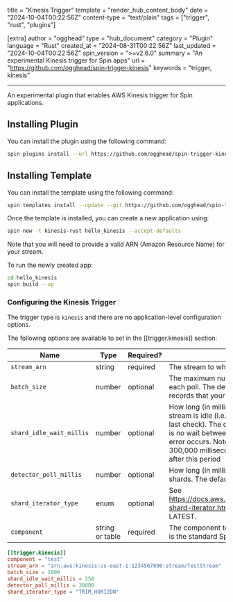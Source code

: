 title = "Kinesis Trigger"
template = "render_hub_content_body"
date = "2024-10-04T00:22:56Z"
content-type = "text/plain"
tags = ["trigger", "rust", "plugins"]

[extra]
author = "ogghead"
type = "hub_document"
category = "Plugin"
language = "Rust"
created_at = "2024-08-31T00:22:56Z"
last_updated = "2024-10-04T00:22:56Z"
spin_version = ">=v2.6.0"
summary = "An experimental Kinesis trigger for Spin apps"
url = "https://github.com/ogghead/spin-trigger-kinesis"
keywords = "trigger, kinesis"

---

An experimental plugin that enables AWS Kinesis trigger for Spin applications.

## Installing Plugin

You can install the plugin using the following command:

```sh
spin plugins install --url https://github.com/ogghead/spin-trigger-kinesis/releases/download/canary/trigger-kinesis.json
```

## Installing Template

You can install the template using the following command:

```sh
spin templates install --update --git https://github.com/ogghead/spin-trigger-kinesis
```

Once the template is installed, you can create a new application using:

```sh
spin new -t kinesis-rust hello_kinesis --accept-defaults
```

Note that you will need to provide a valid ARN (Amazon Resource Name) for your stream.

To run the newly created app:

```bash
cd hello_kinesis
spin build --up
```

### Configuring the Kinesis Trigger

The trigger type is `kinesis` and there are no application-level configuration options.

The following options are available to set in the [[trigger.kinesis]] section:

| Name                        | Type             | Required? | Description |
|-----------------------------|------------------|-----------|-------------|
| `stream_arn`                | string           | required  | The stream to which this trigger listens and responds. |
| `batch_size`                | number           | optional  | The maximum number of records to fetch per Kinesis shard on each poll. The default is 10. This directly affects the amount of records that your component is invoked with. |
| `shard_idle_wait_millis`    | number           | optional  | How long (in milliseconds) to wait between checks when the stream is idle (i.e. when no messages were received on the last check). The default is 1000. If the stream is _not_ idle, there is no wait between checks. The idle wait is also applied if an error occurs. Note that this number should _not_ exceed 300,000 milliseconds (5 minutes), as shard iterators time out after this period |
| `detector_poll_millis`      | number           | optional  | How long (in milliseconds) to wait between checks for new shards. The default is 30,000 (30 seconds). |
| `shard_iterator_type`       | enum             | optional  | See <https://docs.aws.amazon.com/cli/latest/reference/kinesis/get-shard-iterator.html#options> for possible options. Defaults to LATEST. |
| `component`                 | string or table  | required  | The component to run when a stream record is received. This is the standard Spin trigger component field. |

```toml
[[trigger.kinesis]]
component = "test"
stream_arn = "arn:aws:kinesis:us-east-1:1234567890:stream/TestStream"
batch_size = 1000
shard_idle_wait_millis = 250
detector_poll_millis = 30000
shard_iterator_type = "TRIM_HORIZON"
```

